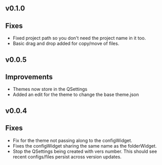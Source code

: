 ## v0.1.0

Fixes
---
- Fixed project path so you don't need the project name in it too.
- Basic drag and drop added for copy/move of files.

## v0.0.5

Improvements
---
- Themes now store in the QSettings
- Added an edit for the theme to change the base theme.json


## v0.0.4

Fixes
---
- Fix for the theme not passing along to the configWidget.
- Fixes the configWidget sharing the same name as the folderWidget.
- Stop the QSettings being created with vers number. This should see recent configs/files persist across version updates.
